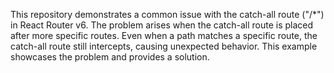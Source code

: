 This repository demonstrates a common issue with the catch-all route ("/*") in React Router v6.  The problem arises when the catch-all route is placed after more specific routes.  Even when a path matches a specific route, the catch-all route still intercepts, causing unexpected behavior. This example showcases the problem and provides a solution.